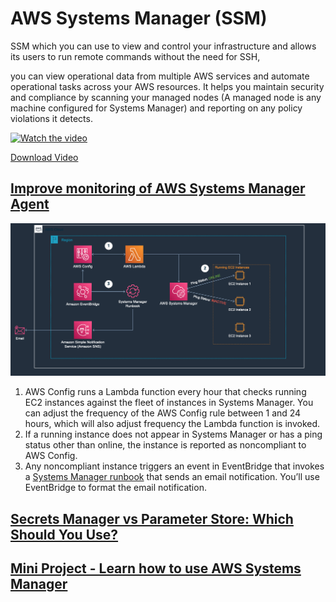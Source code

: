 # AWS Systems Manager (SSM)
SSM which you can use to view and control your infrastructure and allows its users to run remote commands without the need for SSH,

you can view operational data from multiple AWS services and automate operational tasks across your AWS resources. It helps you maintain security and compliance by scanning your managed nodes (A managed node is any machine configured for Systems Manager) and reporting on any policy violations it detects.

[//]: # ([![Watch the video]&#40;ssm_1.png&#41;]&#40;https://youtu.be/UmMBu_k_5OQ?si=s6fP2_6utoeeBbmt&#41;)

[![Watch the video](https://img.youtube.com/vi/UmMBu_k_5OQ/0.jpg)](https://youtu.be/UmMBu_k_5OQ?si=s6fP2_6utoeeBbmt)

[Download Video](../diagrams/ssm.mp4)


## [Improve monitoring of AWS Systems Manager Agent](https://aws.amazon.com/blogs/mt/improve-monitoring-of-aws-systems-manager-agent/)
![img.png](../diagrams/ssm_2.png)
1. AWS Config runs a Lambda function every hour that checks running EC2 instances against the fleet of instances in Systems Manager. You can adjust the frequency of the AWS Config rule between 1 and 24 hours, which will also adjust frequency the Lambda function is invoked.
2. If a running instance does not appear in Systems Manager or has a ping status other than online, the instance is reported as noncompliant to AWS Config.
3. Any noncompliant instance triggers an event in EventBridge that invokes a [Systems Manager runbook](https://docs.aws.amazon.com/systems-manager/latest/userguide/automation-documents.html) that sends an email notification. You’ll use EventBridge to format the email notification.


## [Secrets Manager vs Parameter Store: Which Should You Use?](https://youtu.be/ULU2cRQI4hY?si=MBrqYx4rJ2WzghSA)
## [Mini Project - Learn how to use AWS Systems Manager](https://youtu.be/B2MecqC5nJA?si=buugYpQevpDq-M8p)
